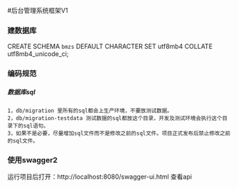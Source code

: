 #后台管理系统框架V1

### 建数据库
CREATE SCHEMA `bmzs` DEFAULT CHARACTER SET utf8mb4 COLLATE utf8mb4_unicode_ci;


### 编码规范
##### 数据库sql
    1，db/migration 里所有的sql都会上生产环境，不要放测试数据。
    2，db/migration-testdata 测试数据的sql都放这个目录，开发及测试环境会执行这个目录下的sql语句。
    3，如果不是必要，尽量增加sql文件而不是修改之前的sql文件。项目正式发布后禁止修改之前的sql文件。
    
### 使用swagger2
运行项目后打开：http://localhost:8080/swagger-ui.html 查看api
